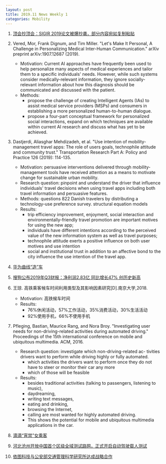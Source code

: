 ```yaml
---
layout: post
title: 2019.11 News Weekly 1
categories: Mobility
---
```


1. [顶会抄顶会：SIGIR 2019论文被爆抄袭，部分内容宛如复制粘贴](https://www.jiqizhixin.com/articles/2019-11-02-3)

2. Vered, Mor, Frank Dignum, and Tim Miller. "Let's Make It Personal, A Challenge in Personalizing Medical Inter-Human Communication." arXiv preprint arXiv:1907.12687 (2019).

    - Motivation: Current AI approaches have frequently been used to help personalize many aspects of medical experiences and tailor them to a specific individuals' needs. However, while such systems consider medically-relevant information, they ignore socially-relevant information about how this diagnosis should be communicated and discussed with the patient.
    - Methods: 
        - propose the challenge of creating Intelligent Agents (IAs) to assist medical service providers (MSPs) and consumers in establishing a more personalized human-to-human dialogue. 
        - propose a four-part conceptual framework for personalized social interactions, expand on which techniques are available within current AI research and discuss what has yet to be achieved.

3. Dastjerdi, Aliasghar Mehdizadeh, et al. "Use intention of mobility-management travel apps: The role of users goals, technophile attitude and community trust." Transportation Research Part A: Policy and Practice 126 (2019): 114-135.

    - Motivation: persuasive interventions delivered through mobility-management tools have received attention as a means to motivate change for sustainable urban mobility.
    - Research question: pinpoint and understand the driver that influence individuals' travel decisions when using travel apps including both travel information and persuasive features.
    - Methods: questions 822 Danish travelers by distributing a technology-use preference survey. structural equation models
    - Results:
        - trip efficiency improvement, enjoyment, social interaction and environmentally-friendly travel promotion are important motives for using the new app; 
        - individuals have different intentions according to the perceived value of the new information system as well as travel purposes;
        - technophile attitude exerts a positive influence on both user motives and use intention
        - social and institutional trust in addition to an affective bond to the city influence the use intention of the travel app.

4. [华为曲线“造”车](https://www.huxiu.com/article/324486.html)

5. [搜狗公布2019年Q3财报：净利润2.83亿 同比增长47% 创历史新高](https://www.jiqizhixin.com/articles/2019-11-04-19)

6. 王琼. 高铁乘客候车时间利用类型及其影响因素研究[D].南京大学,2018.

    - Motivation: 高铁候车时间
    - Results:
        - 76%休闲活动，57%工作活动，35%消费活动，30%生活活动
        - 92%使用手机，66%不使用手机

7. Pfleging, Bastian, Maurice Rang, and Nora Broy. "Investigating user needs for non-driving-related activities during automated driving." Proceedings of the 15th international conference on mobile and ubiquitous multimedia. ACM, 2016.

    - Research question: investigate which non-driving-related ac- tivities drivers want to perform while driving highly or fully automated.
        - which activities the drivers want to perform once they do not have to steer or monitor their car any more
        - which of those will be feasible
    - Results:
        - besides traditional activities (talking to passengers, listening to music), 
        - daydreaming, 
        - writing text messages, 
        - eating and drinking, 
        - browsing the Internet, 
        - calling are most wanted for highly automated driving. 
        - This shows the potential for mobile and ubiquitous multimedia applications in the car.

8. [滴滴“宵禁”女乘客](https://www.huxiu.com/article/325031.html)

9. [河北沧州开放中国首个区级全域测试路网，正式开启自动驾驶载人测试](https://www.jiqizhixin.com/dailies/3ba96bf4-6ac7-4b89-824a-d34ad60c9d3f)

10. [依图科技与公安部交通管理科学研究所达成战略合作](https://www.jiqizhixin.com/)